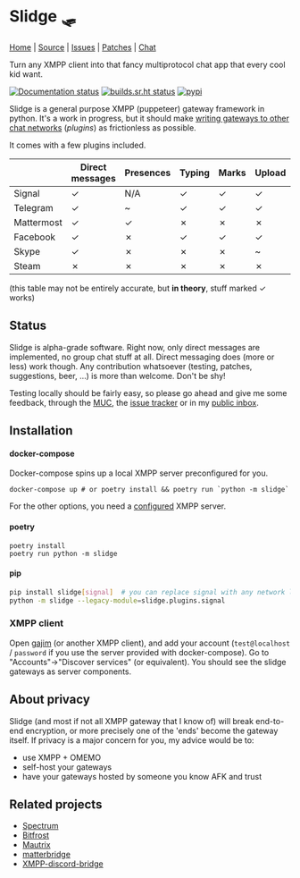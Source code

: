 Slidge 🛷
========

[Home](https://sr.ht/~nicoco/slidge) |
[Source](https://sr.ht/~nicoco/slidge/sources) |
[Issues](https://sr.ht/~nicoco/slidge/trackers) |
[Patches](https://lists.sr.ht/~nicoco/public-inbox) |
[Chat](xmpp:slidge@conference.nicoco.fr?join)

Turn any XMPP client into that fancy multiprotocol chat app that every cool kid want.

[![Documentation status](https://readthedocs.org/projects/slidge/badge/?version=latest)](https://slidge.readthedocs.io/)
[![builds.sr.ht status](https://builds.sr.ht/~nicoco/slidge/commits/master/.build.yml.svg)](https://builds.sr.ht/~nicoco/slidge/commits/master/.build.yml?)
[![pypi](https://badge.fury.io/py/slidge.svg)](https://pypi.org/project/slidge/)

Slidge is a general purpose XMPP (puppeteer) gateway framework in python.
It's a work in progress, but it should make
[writing gateways to other chat networks](https://slidge.readthedocs.io/en/latest/dev/tutorial.html)
(*plugins*) as frictionless as possible.

It comes with a few plugins included.

|            | Direct messages | Presences | Typing | Marks | Upload | Correction |
|------------|-----------------|-----------|--------|-------|--------|------------|
| Signal     | ✓               | N/A       | ✓      | ✓     | ✓      | N/A        |
| Telegram   | ✓               | ~         | ✓      | ✓     | ✓      | ✓          |
| Mattermost | ✓               | ✓         | ✗      | ✗     | ✗      | ✗          |
| Facebook   | ✓               | ✗         | ✓      | ✓     | ✓      | ✓          |
| Skype      | ✓               | ✗         | ✗      | ✗     | ~      | ✗          |
| Steam      | ✗               | ✗         | ✗      | ✗     | ✗      | ✗          |

(this table may not be entirely accurate, but **in theory**, stuff marked ✓ works)


Status
------

Slidge is alpha-grade software.
Right now, only direct messages are implemented, no group chat stuff at all.
Direct messaging does (more or less) work though.
Any contribution whatsoever (testing, patches, suggestions, beer, …) is more than welcome.
Don't be shy!

Testing locally should be fairly easy, so please go ahead and give me some
feedback, through the [MUC](xmpp:slidge@conference.nicoco.fr?join), the
[issue tracker](https://todo.sr.ht/~nicoco/slidge) or in my
[public inbox](https://lists.sr.ht/~nicoco/public-inbox).

Installation
------------

#### docker-compose

Docker-compose spins up a local XMPP server preconfigured for you. 

```
docker-compose up # or poetry install && poetry run `python -m slidge`
```

For the other options, you need a
[configured](https://slidge.readthedocs.io/en/latest/admin/general.html#configure-the-xmpp-server)
XMPP server.

#### poetry

```
poetry install
poetry run python -m slidge
```

#### pip

```bash
pip install slidge[signal]  # you can replace signal with any network listed in the table above
python -m slidge --legacy-module=slidge.plugins.signal
```

### XMPP client

Open [gajim](https://gajim.org) (or another XMPP client),
and add your account (``test@localhost`` / ``password`` if you use the server provided with docker-compose).
Go to "Accounts"→"Discover services" (or equivalent).
You should see the slidge gateways as server components.

About privacy
-------------

Slidge (and most if not all XMPP gateway that I know of) will break
end-to-end encryption, or more precisely one of the 'ends' become the
gateway itself. If privacy is a major concern for you, my advice would
be to:

-   use XMPP + OMEMO
-   self-host your gateways
-   have your gateways hosted by someone you know AFK and trust

Related projects
----------------

-   [Spectrum](https://www.spectrum.im/)
-   [Bitfrost](https://github.com/matrix-org/matrix-bifrost)
-   [Mautrix](https://github.com/mautrix)
-   [matterbridge](https://github.com/42wim/matterbridge)
-   [XMPP-discord-bridge](https://git.polynom.me/PapaTutuWawa/xmpp-discord-bridge)
